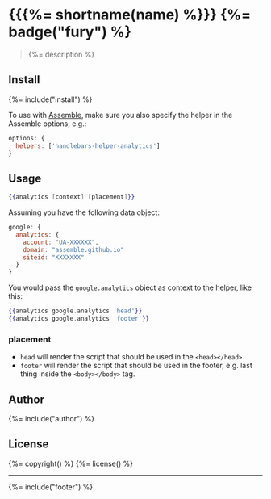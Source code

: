 # {{{%= shortname(name) %}}} {%= badge("fury") %}

> {%= description %}

## Install
{%= include("install") %}

To use with [Assemble](https://github.com/assemble/assemble), make sure you also specify the helper in the Assemble options, e.g.:

```js
options: {
  helpers: ['handlebars-helper-analytics']
}
```

## Usage

```handlebars
{{analytics [context] [placement]}}
```

Assuming you have the following data object:

```js
google: {
  analytics: {
    account: "UA-XXXXXX",
    domain: "assemble.github.io"
    siteid: "XXXXXXX"
  }
}
```

You would pass the `google.analytics` object as context to the helper, like this:

```handlebars
{{analytics google.analytics 'head'}}
{{analytics google.analytics 'footer'}}
```

### placement

* `head` will render the script that should be used in the `<head></head>`
* `footer` will render the script that should be used in the footer, e.g. last thing inside the `<body></body>` tag.


## Author
{%= include("author") %}

## License
{%= copyright() %}
{%= license() %}

***

{%= include("footer") %}